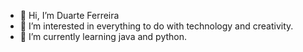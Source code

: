 - 👋 Hi, I’m Duarte Ferreira
- 👀 I’m interested in everything to do with technology and creativity.
- 🌱 I’m currently learning java and python.

<!---
DuarteFerreira12/DuarteFerreira12 is a ✨ special ✨ repository because its `README.md` (this file) appears on your GitHub profile.
You can click the Preview link to take a look at your changes.
--->
